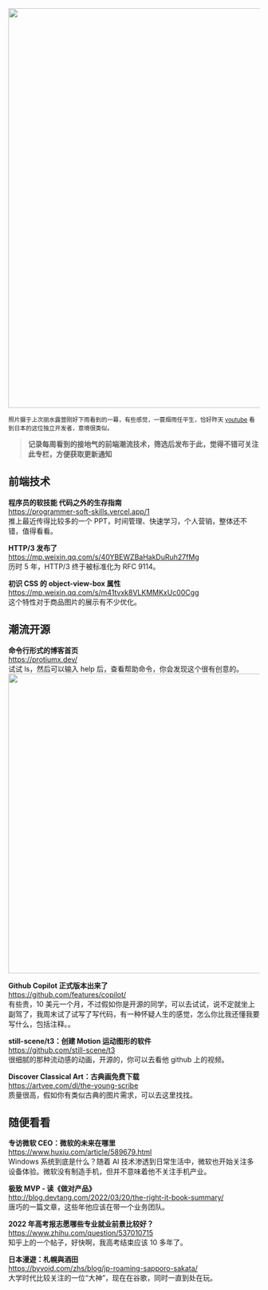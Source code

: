 <img src=https://gw.alipayobjects.com/zos/k/d2/IMG_8908.jpg width=800/>

<small> 照片摄于上次丽水露营刚好下雨看到的一幕，有些感觉，一蓑烟雨任平生，恰好昨天 [youtube](https://www.youtube.com/watch?v=w-M9UFHLAl0) 看到日本的这位独立开发者，意境很类似。</small>

> **记录每周看到的接地气的前端潮流技术，筛选后发布于此，觉得不错可关注此专栏，方便获取更新通知**

## 前端技术

**程序员的软技能 代码之外的生存指南**  
<https://programmer-soft-skills.vercel.app/1>  
推上最近传得比较多的一个 PPT，时间管理、快速学习，个人营销，整体还不错，值得看看。

**HTTP/3 发布了**  
<https://mp.weixin.qq.com/s/40YBEWZBaHakDuRuh27fMg>  
历时 5 年，HTTP/3 终于被标准化为 RFC 9114。

**初识 CSS 的 object-view-box 属性**  
<https://mp.weixin.qq.com/s/m41tvxk8VLKMMKxUc00Cgg>  
这个特性对于商品图片的展示有不少优化。

## 潮流开源

**命令行形式的博客首页**  
<https://protiumx.dev/>  
试试 ls，然后可以输入 help 后，查看帮助命令，你会发现这个很有创意的。  
<img src=https://gw.alipayobjects.com/zos/k/he/aFLlTs.jpg width=600/>

**Github Copilot 正式版本出来了**  
<https://github.com/features/copilot/>  
有些贵，10 美元一个月，不过假如你是开源的同学，可以去试试，说不定就坐上副驾了，我周末试了试写了写代码，有一种怀疑人生的感觉，怎么你比我还懂我要写什么，包括注释。。

**still-scene/t3：创建 Motion 运动图形的软件**  
<https://github.com/still-scene/t3>  
很细腻的那种流动感的动画，开源的，你可以去看他 github 上的视频。

**Discover Classical Art：古典画免费下载**  
<https://artvee.com/dl/the-young-scribe>  
质量很高，假如你有类似古典的图片需求，可以去这里找找。

## 随便看看

**专访微软 CEO：微软的未来在哪里**  
<https://www.huxiu.com/article/589679.html>  
Windows 系统到底是什么？随着 AI 技术渗透到日常生活中，微软也开始关注多设备体验。微软没有制造手机，但并不意味着他不关注手机产业。

**极致 MVP - 读《做对产品》**  
<http://blog.devtang.com/2022/03/20/the-right-it-book-summary/>  
唐巧的一篇文章，这些年他应该在带一个业务团队。

**2022 年高考报志愿哪些专业就业前景比较好？**  
<https://www.zhihu.com/question/537010715>  
知乎上的一个帖子，好快啊，我高考结束应该 10 多年了。

**日本漫遊：札幌與酒田**  
<https://byvoid.com/zhs/blog/jp-roaming-sapporo-sakata/>  
大学时代比较关注的一位“大神”，现在在谷歌，同时一直到处在玩。
